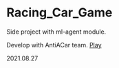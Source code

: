 # Racing_Car_Game
Side project with ml-agent module.

Develop with AntiACar team.
[Play](https://ianyang66.github.io/Racing_Car_Game)

2021.08.27
